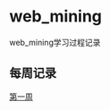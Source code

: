 # web_mining
web_mining学习过程记录
## 每周记录
[第一周](https://github.com/fangqiao007/web_mining/blob/master/week01_prj00_%E4%BE%8B.ipynb)
